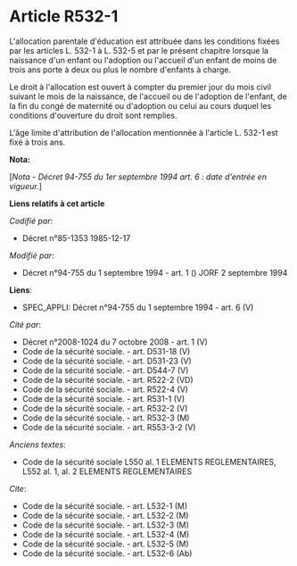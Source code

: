 # Article R532-1

L'allocation parentale d'éducation est attribuée dans les conditions     fixées par les articles L. 532-1 à L. 532-5 et par
le présent chapitre lorsque la naissance d'un enfant ou l'adoption ou l'accueil d'un enfant de moins de trois ans porte à
deux ou plus le nombre d'enfants à charge. 

Le droit à l'allocation est ouvert à compter du premier jour du mois civil suivant le mois de la naissance, de l'accueil ou
de l'adoption de l'enfant, de la fin du congé de maternité ou d'adoption ou celui au cours duquel les conditions d'ouverture
du droit sont remplies. 

L'âge limite d'attribution de l'allocation mentionnée à l'article L. 532-1 est fixé à trois ans.

**Nota:**

[*Nota - Décret 94-755 du 1er septembre 1994 art. 6 : date d'entrée en vigueur.*]

**Liens relatifs à cet article**

_Codifié par_:

  - Décret n°85-1353 1985-12-17

_Modifié par_:

  - Décret n°94-755 du 1 septembre 1994 - art. 1 () JORF 2 septembre 1994

**Liens**:

  - SPEC_APPLI: Décret n°94-755 du 1 septembre 1994 - art. 6 (V)

_Cité par_:

  - Décret n°2008-1024 du 7 octobre 2008 - art. 1 (V)
  - Code de la sécurité sociale. - art. D531-18 (V)
  - Code de la sécurité sociale. - art. D531-23 (V)
  - Code de la sécurité sociale. - art. D544-7 (V)
  - Code de la sécurité sociale. - art. R522-2 (VD)
  - Code de la sécurité sociale. - art. R522-4 (V)
  - Code de la sécurité sociale. - art. R531-1 (V)
  - Code de la sécurité sociale. - art. R532-2 (V)
  - Code de la sécurité sociale. - art. R532-3 (M)
  - Code de la sécurité sociale. - art. R553-3-2 (V)

_Anciens textes_:

  - Code de la sécurité sociale L550 al. 1 ELEMENTS REGLEMENTAIRES, L552 al. 1, al. 2 ELEMENTS REGLEMENTAIRES

_Cite_:

  - Code de la sécurité sociale. - art. L532-1 (M)
  - Code de la sécurité sociale. - art. L532-2 (M)
  - Code de la sécurité sociale. - art. L532-3 (M)
  - Code de la sécurité sociale. - art. L532-4 (M)
  - Code de la sécurité sociale. - art. L532-5 (M)
  - Code de la sécurité sociale. - art. L532-6 (Ab)
